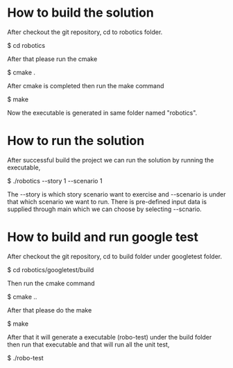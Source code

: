 # How to build the solution
After checkout the git repository, cd to robotics folder.

$ cd robotics

After that please run the cmake 

$ cmake .

After cmake is completed then run the make command

$ make

Now the executable is generated in same folder named "robotics".



# How to run the solution
After successful build the project we can run the solution by running the executable,

$ ./robotics --story 1 --scenario 1

The --story is which story scenario want to exercise and --scenario is under that which scenario we want to run.
There is pre-defined input data is supplied through main which we can choose by selecting --scnario.


# How to build and run google test
After checkout the git repository, cd to build folder under googletest folder.

$ cd robotics/googletest/build

Then run the cmake command

$ cmake ..

After that please do the make 

$ make

After that it will generate a executable (robo-test) under the build folder then run that executable and that will run all the unit test,

$ ./robo-test






